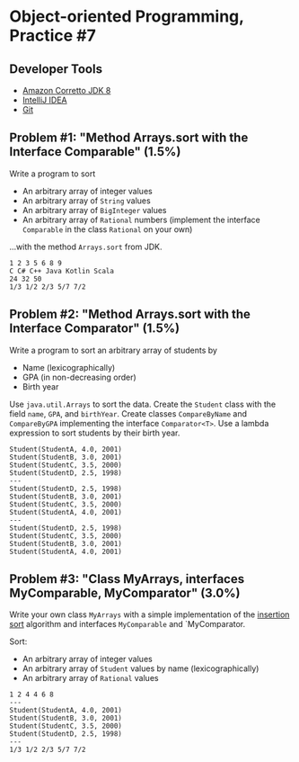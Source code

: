 Object-oriented Programming, Practice #7
========================================

## Developer Tools

* [Amazon Corretto JDK 8](https://aws.amazon.com/corretto)
* [IntelliJ IDEA](https://www.jetbrains.com/idea/download)
* [Git](https://git-scm.com)

## Problem #1: "Method Arrays.sort with the Interface Comparable<T>" (1.5%)

Write a program to sort

* An arbitrary array of integer values
* An arbitrary array of `String` values
* An arbitrary array of `BigInteger` values
* An arbitrary array of `Rational` numbers (implement the interface `Comparable` in the class
`Rational` on your own)

...with the method `Arrays.sort` from JDK.

```
1 2 3 5 6 8 9
C C# C++ Java Kotlin Scala
24 32 50
1/3 1/2 2/3 5/7 7/2
```

## Problem #2: "Method Arrays.sort with the Interface Comparator<T>" (1.5%)

Write a program to sort an arbitrary array of students by

* Name (lexicographically)
* GPA (in non-decreasing order)
* Birth year

Use `java.util.Arrays` to sort the data. Create the `Student` class with the
field `name`, `GPA`, and `birthYear`. Create classes `CompareByName` and `CompareByGPA`
implementing the interface `Comparator<T>`. Use a lambda expression to sort students
by their birth year.

```
Student(StudentA, 4.0, 2001)
Student(StudentB, 3.0, 2001)
Student(StudentC, 3.5, 2000)
Student(StudentD, 2.5, 1998)
---
Student(StudentD, 2.5, 1998)
Student(StudentB, 3.0, 2001)
Student(StudentC, 3.5, 2000)
Student(StudentA, 4.0, 2001)
---
Student(StudentD, 2.5, 1998)
Student(StudentC, 3.5, 2000)
Student(StudentB, 3.0, 2001)
Student(StudentA, 4.0, 2001)
```

## Problem #3: "Class MyArrays, interfaces MyComparable, MyComparator" (3.0%)

Write your own class `MyArrays` with a simple implementation of the [insertion sort](https://en.wikipedia.org/wiki/Insertion_sort)
algorithm and interfaces `MyComparable` and `MyComparator.

Sort:

* An arbitrary array of integer values
* An arbitrary array of `Student` values by name (lexicographically)
* An arbitrary array of `Rational` values

```
1 2 4 4 6 8
---
Student(StudentA, 4.0, 2001)
Student(StudentB, 3.0, 2001)
Student(StudentC, 3.5, 2000)
Student(StudentD, 2.5, 1998)
---
1/3 1/2 2/3 5/7 7/2
```
